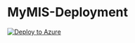 # MyMIS-Deployment
[![Deploy to Azure](http://azuredeploy.net/deploybutton.png)](https://azuredeploy.net/)
